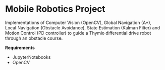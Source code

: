 # Mobile Robotics Project

Implementations of Computer Vision (OpenCV), Global Navigation (A*), Local Navigation (Obstacle Avoidance), State Estimation (Kalman Filter) and Motion Control (PD controller) to guide a Thymio differential drive robot through an obstacle course.

**Requirements**
  - JupyterNotebooks
  - OpenCV
